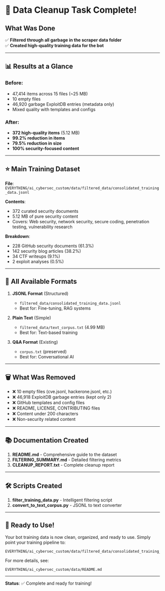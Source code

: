 # 🎯 Data Cleanup Task Complete!

## What Was Done

✅ **Filtered through all garbage in the scraper data folder**  
✅ **Created high-quality training data for the bot**

---

## 📊 Results at a Glance

### Before:
- 47,414 items across 15 files (~25 MB)
- 10 empty files
- 46,920 garbage ExploitDB entries (metadata only)
- Mixed quality with templates and configs

### After:
- **372 high-quality items** (5.12 MB)
- **99.2% reduction in items**
- **79.5% reduction in size**
- **100% security-focused content**

---

## ⭐ Main Training Dataset

**File**: `EVERYTHING/ai_cybersec_custom/data/filtered_data/consolidated_training_data.jsonl`

**Contents**:
- 372 curated security documents
- 5.12 MB of pure security content
- Covers: Web security, network security, secure coding, penetration testing, vulnerability research

**Breakdown**:
- 228 GitHub security documents (61.3%)
- 142 security blog articles (38.2%)
- 34 CTF writeups (9.1%)
- 2 exploit analyses (0.5%)

---

## 📁 All Available Formats

1. **JSONL Format** (Structured)
   - `filtered_data/consolidated_training_data.jsonl`
   - Best for: Fine-tuning, RAG systems

2. **Plain Text** (Simple)
   - `filtered_data/text_corpus.txt` (4.99 MB)
   - Best for: Text-based training

3. **Q&A Format** (Existing)
   - `corpus.txt` (preserved)
   - Best for: Conversational AI

---

## 🗑️ What Was Removed

- ❌ 10 empty files (cve.jsonl, hackerone.jsonl, etc.)
- ❌ 46,918 ExploitDB garbage entries (kept only 2)
- ❌ GitHub templates and config files
- ❌ README, LICENSE, CONTRIBUTING files
- ❌ Content under 200 characters
- ❌ Non-security related content

---

## 📚 Documentation Created

1. **README.md** - Comprehensive guide to the dataset
2. **FILTERING_SUMMARY.md** - Detailed filtering metrics
3. **CLEANUP_REPORT.txt** - Complete cleanup report

---

## 🛠️ Scripts Created

1. **filter_training_data.py** - Intelligent filtering script
2. **convert_to_text_corpus.py** - JSONL to text converter

---

## 🚀 Ready to Use!

Your bot training data is now clean, organized, and ready to use. Simply point your training pipeline to:

```
EVERYTHING/ai_cybersec_custom/data/filtered_data/consolidated_training_data.jsonl
```

For more details, see:
```
EVERYTHING/ai_cybersec_custom/data/README.md
```

---

**Status**: ✅ Complete and ready for training!

